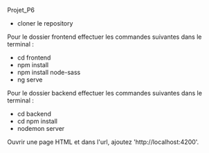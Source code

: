 Projet_P6

- cloner le repository

Pour le dossier frontend effectuer les commandes suivantes dans le terminal : 

- cd frontend
- npm install
- npm install node-sass
- ng serve

Pour le dossier backend effectuer les commandes suivantes dans le terminal :

- cd backend
- cd npm install
- nodemon server


Ouvrir une page HTML et dans l'url, ajoutez 'http://localhost:4200'.
